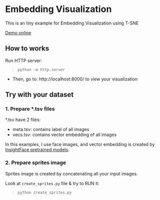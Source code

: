 # Embedding Visualization

This is an tiny example for Embedding Visualization using T-SNE

[Demo online](https://lhlong.github.io/Embedding-Visualization-T-SNE/)

## How to works
Run HTTP server:

> `python -m http.server`

- Then, go to: http://localhost:8000/ to view your visualization

## Try with your dataset

### 1. Prepare *.tsv files

*.tsv have 2 files:
- meta.tsv: contains label of all images
- vecs.tsv: contains vector embedding of all images

In this examples, I use face images, and vector embedding is created by [InsightFace pretrained models](https://github.com/deepinsight/insightface). 

### 2. Prepare sprites image
Sprites image is created by concatenating all your input images.

Look at `create_sprites.py` file & try to RUN it:

> `python create_sprites.py`

